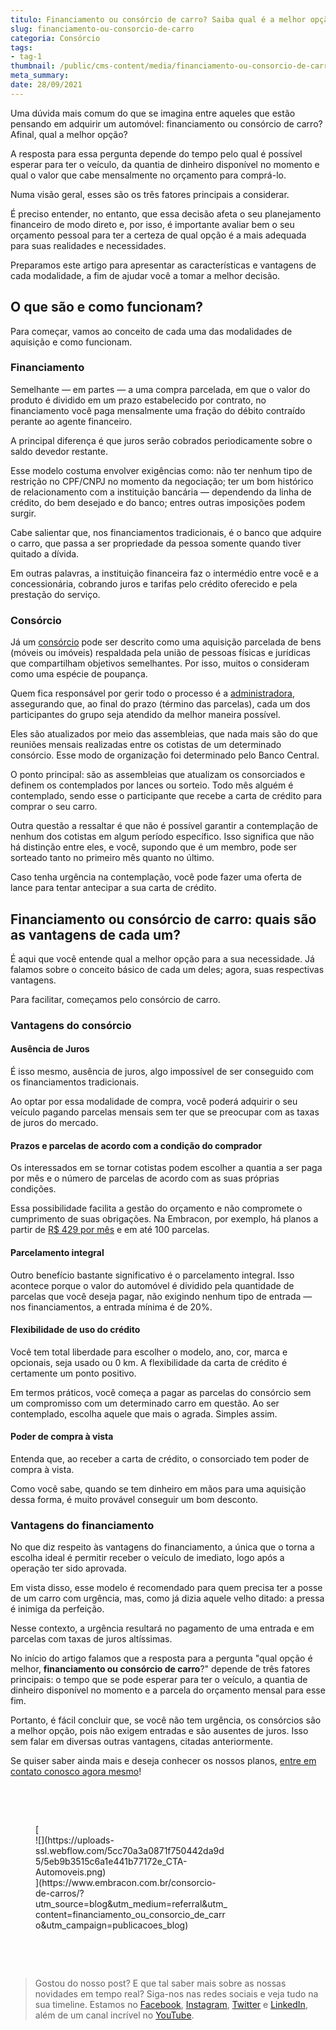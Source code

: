 ```yaml
---
titulo: Financiamento ou consórcio de carro? Saiba qual é a melhor opção!
slug: financiamento-ou-consorcio-de-carro
categoria: Consórcio
tags:
- tag-1
thumbnail: /public/cms-content/media/financiamento-ou-consorcio-de-carro.jpg
meta_summary: 
date: 28/09/2021
---
```

Uma dúvida mais comum do que se imagina entre aqueles que estão pensando em adquirir um automóvel: financiamento ou consórcio de carro? Afinal, qual a melhor opção?

A resposta para essa pergunta depende do tempo pelo qual é possível esperar para ter o veículo, da quantia de dinheiro disponível no momento e qual o valor que cabe mensalmente no orçamento para comprá-lo.

Numa visão geral, esses são os três fatores principais a considerar.

É preciso entender, no entanto, que essa decisão afeta o seu planejamento financeiro de modo direto e, por isso, é importante avaliar bem o seu orçamento pessoal para ter a certeza de qual opção é a mais adequada para suas realidades e necessidades.

Preparamos este artigo para apresentar as características e vantagens de cada modalidade, a fim de ajudar você a tomar a melhor decisão.

O que são e como funcionam?
---------------------------

Para começar, vamos ao conceito de cada uma das modalidades de aquisição e como funcionam.

### Financiamento

Semelhante — em partes — a uma compra parcelada, em que o valor do produto é dividido em um prazo estabelecido por contrato, no financiamento você paga mensalmente uma fração do débito contraído perante ao agente financeiro.

A principal diferença é que juros serão cobrados periodicamente sobre o saldo devedor restante.

Esse modelo costuma envolver exigências como: não ter nenhum tipo de restrição no CPF/CNPJ no momento da negociação; ter um bom histórico de relacionamento com a instituição bancária — dependendo da linha de crédito, do bem desejado e do banco; entres outras imposições podem surgir.

Cabe salientar que, nos financiamentos tradicionais, é o banco que adquire o carro, que passa a ser propriedade da pessoa somente quando tiver quitado a dívida.

Em outras palavras, a instituição financeira faz o intermédio entre você e a concessionária, cobrando juros e tarifas pelo crédito oferecido e pela prestação do serviço.

### Consórcio

Já um [consórcio](https://www.embracon.com.br/conhecaoconsorcio/entenda-o-consorcio) pode ser descrito como uma aquisição parcelada de bens (móveis ou imóveis) respaldada pela união de pessoas físicas e jurídicas que compartilham objetivos semelhantes. Por isso, muitos o consideram como uma espécie de poupança.

Quem fica responsável por gerir todo o processo é a [administradora](https://www.embracon.com.br/), assegurando que, ao final do prazo (término das parcelas), cada um dos participantes do grupo seja atendido da melhor maneira possível.

Eles são atualizados por meio das assembleias, que nada mais são do que reuniões mensais realizadas entre os cotistas de um determinado consórcio. Esse modo de organização foi determinado pelo Banco Central.

O ponto principal: são as assembleias que atualizam os consorciados e definem os contemplados por lances ou sorteio. Todo mês alguém é contemplado, sendo esse o participante que recebe a carta de crédito para comprar o seu carro.

Outra questão a ressaltar é que não é possível garantir a contemplação de nenhum dos cotistas em algum período específico. Isso significa que não há distinção entre eles, e você, supondo que é um membro, pode ser sorteado tanto no primeiro mês quanto no último.

Caso tenha urgência na contemplação, você pode fazer uma oferta de lance para tentar antecipar a sua carta de crédito.

Financiamento ou consórcio de carro: quais são as vantagens de cada um?
-----------------------------------------------------------------------

É aqui que você entende qual a melhor opção para a sua necessidade. Já falamos sobre o conceito básico de cada um deles; agora, suas respectivas vantagens.

Para facilitar, começamos pelo consórcio de carro.

### Vantagens do consórcio

#### Ausência de Juros

É isso mesmo, ausência de juros, algo impossível de ser conseguido com os financiamentos tradicionais.

Ao optar por essa modalidade de compra, você poderá adquirir o seu veículo pagando parcelas mensais sem ter que se preocupar com as taxas de juros do mercado.

#### Prazos e parcelas de acordo com a condição do comprador

Os interessados em se tornar cotistas podem escolher a quantia a ser paga por mês e o número de parcelas de acordo com as suas próprias condições.

Essa possibilidade facilita a gestão do orçamento e não compromete o cumprimento de suas obrigações. Na Embracon, por exemplo, há planos a partir de [R$ 429 por mês](https://www.embracon.com.br/automoveis) e em até 100 parcelas.

#### Parcelamento integral

Outro benefício bastante significativo é o parcelamento integral. Isso acontece porque o valor do automóvel é dividido pela quantidade de parcelas que você deseja pagar, não exigindo nenhum tipo de entrada — nos financiamentos, a entrada mínima é de 20%.

#### Flexibilidade de uso do crédito

Você tem total liberdade para escolher o modelo, ano, cor, marca e opcionais, seja usado ou 0 km. A flexibilidade da carta de crédito é certamente um ponto positivo.

Em termos práticos, você começa a pagar as parcelas do consórcio sem um compromisso com um determinado carro em questão. Ao ser contemplado, escolha aquele que mais o agrada. Simples assim.

#### Poder de compra à vista

Entenda que, ao receber a carta de crédito, o consorciado tem poder de compra à vista.

Como você sabe, quando se tem dinheiro em mãos para uma aquisição dessa forma, é muito provável conseguir um bom desconto.

### Vantagens do financiamento

No que diz respeito às vantagens do financiamento, a única que o torna a escolha ideal é permitir receber o veículo de imediato, logo após a operação ter sido aprovada.

Em vista disso, esse modelo é recomendado para quem precisa ter a posse de um carro com urgência, mas, como já dizia aquele velho ditado: a pressa é inimiga da perfeição.

Nesse contexto, a urgência resultará no pagamento de uma entrada e em parcelas com taxas de juros altíssimas.

No início do artigo falamos que a resposta para a pergunta "qual opção é melhor, **financiamento ou consórcio de carro**?" depende de três fatores principais: o tempo que se pode esperar para ter o veículo, a quantia de dinheiro disponível no momento e a parcela do orçamento mensal para esse fim.

Portanto, é fácil concluir que, se você não tem urgência, os consórcios são a melhor opção, pois não exigem entradas e são ausentes de juros. Isso sem falar em diversas outras vantagens, citadas anteriormente.

Se quiser saber ainda mais e deseja conhecer os nossos planos, [entre em contato conosco agora mesmo](https://www.embracon.com.br/fale-com-consultor)!

‍

‍

<figure class="w-richtext-figure-type-image w-richtext-align-center" style="max-width:310px">[<div>![](https://uploads-ssl.webflow.com/5cc70a3a0871f750442da9d5/5eb9b3515c6a1e441b77172e_CTA-Automoveis.png)</div>](https://www.embracon.com.br/consorcio-de-carros/?utm_source=blog&utm_medium=referral&utm_content=financiamento_ou_consorcio_de_carro&utm_campaign=publicacoes_blog)</figure>‍

‍

> Gostou do nosso post? E que tal saber mais sobre as nossas novidades em tempo real? Siga-nos nas redes sociais e veja tudo na sua timeline. Estamos no [Facebook](https://www.facebook.com/embracon/), [Instagram](https://www.instagram.com/embraconoficial/), [Twitter](https://twitter.com/embracon) e [LinkedIn](https://www.linkedin.com/company/1018875/), além de um canal incrível no [YouTube](https://www.youtube.com/channel/UCL-Y0mv9zc73Iek48NLUBzQ).
